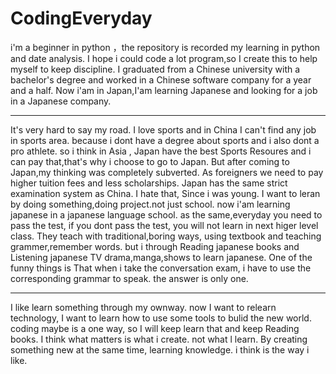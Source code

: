 # CodingEveryday
i'm a beginner in python ，the repository is recorded my learning in python and date analysis. 
I hope i could code a lot program,so I create this to help myself to keep discipline.
I graduated from a Chinese university with a bachelor's degree and worked in a Chinese software company for a year and a half.
Now i'am in Japan,I'am learning Japanese and looking for a job in a Japanese company.

------------------------------------------------------------------------------------------------------------------------------------
It's very hard to say my road.
I love sports and in China I can't find any job in sports area. because i dont have a degree about sports and i also dont a pro athlete.
so i think in Asia , Japan have the best Sports Resoures and i can pay that,that's why i choose to go to Japan.
But after coming to Japan,my thinking was completely subverted. As foreigners we need to pay higher tuition fees and less scholarships.
Japan has the same strict examination system as China. I hate that, Since i was young. 
I want to leran by doing something,doing project.not just school. now i'am learning japanese in a japanese language school. as the same,everyday you need 
to pass the test, if you dont pass the test, you will not learn in next higer level class. They teach with traditional,boring ways, using textbook and 
teaching grammer,remember words.   but i through Reading japanese books and Listening japanese TV drama,manga,shows to learn japanese. 
One of the funny things is That when i take the conversation exam, i have to use the corresponding grammar to speak. the answer is only one.

-------------------------------------------------------------------------------------------------------------------------------------

I like learn something through my ownway.
now I want to relearn technology, I want to learn how to use some tools to bulid the new world. coding maybe is a one way, so I will keep learn that
and keep Reading books. 
I think what matters is what i create. not what l learn. By creating something new at the same time, learning knowledge. i think is the way i like.



